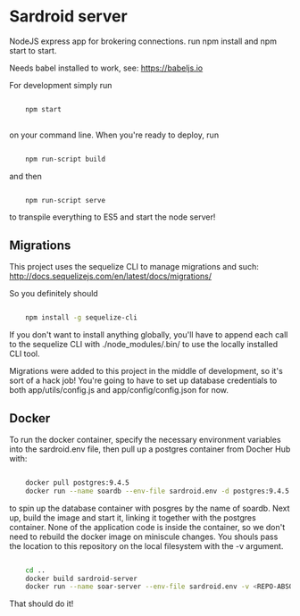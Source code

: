 # Sardroid server

NodeJS express app for brokering connections. run npm install and npm start to start.

Needs babel installed to work, see: https://babeljs.io

For development simply run

```sh

    npm start
 
```

on your command line. When you're ready to deploy, run

```sh

    npm run-script build

```

and then

```sh

    npm run-script serve

```

to transpile everything to ES5 and start the node server!

## Migrations

This project uses the sequelize CLI to manage migrations and such: http://docs.sequelizejs.com/en/latest/docs/migrations/

So you definitely should

```sh

    npm install -g sequelize-cli

```

If you don't want to install anything globally, you'll have to append each call to the sequelize CLI with ./node_modules/.bin/ to use the locally installed CLI tool.

Migrations were added to this project in the middle of development, so it's sort of a hack job! You're going to have to set up database credentials to both app/utils/config.js and app/config/config.json for now.

## Docker

To run the docker container, specify the necessary environment variables into the sardroid.env file, then pull
up a postgres container from Docher Hub with:


```sh

    docker pull postgres:9.4.5
    docker run --name soardb --env-file sardroid.env -d postgres:9.4.5

```

to spin up the database container with posgres by the name of soardb. Next up, build the image and start it,
linking it together with the postgres container. None of the application code is inside the container, so 
we don't need to rebuild the docker image on miniscule changes. You shouls pass the location to this repository
on the local filesystem with the -v argument.


```sh

    cd ..
    docker build sardroid-server
    docker run --name soar-server --env-file sardroid.env -v <REPO-ABSOLUTE-PATH>/:/sardroid -p 9000:9000 --link soardb:postgres -d <DOCKER-IMAGE-ID>

```

That should do it!
